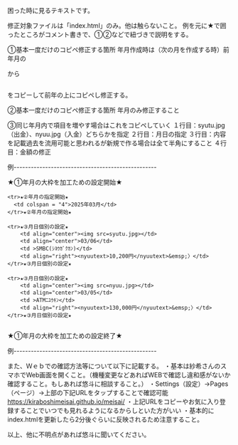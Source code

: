 困った時に見るテキストです。

修正対象ファイルは「index.html」のみ。他は触らないこと。
例を元に★で囲ったところがコメント書きで、①②などで紐づきで説明をする。


①基本一度だけのコピペ修正する箇所
年月作成時は（次の月を作成する時）前年月の
<table>から</table>をコピーして前年の上にコピペし修正する。

②基本一度だけのコピペ修正する箇所
年月のみ修正すること

③同じ年月内で項目を増やす場合はこれをコピペしていく
１行目：syutu.jpg（出金）、nyuu.jpg（入金）どちらかを指定
２行目：月日の指定
３行目：内容を記載過去を流用可能と思われるが新規で作る場合は全て半角にすること
４行目：金額の修正

例--------------------------------------------------

<table>★①年月の大枠を加工ための設定開始★

    <tr>★②年月の指定開始★
      <td colspan = "4">2025年03月</td>
    </tr>★②年月の指定開始★

    <tr>★③月日個別の設定★
        <td align="center"><img src=syutu.jpg></td>
        <td align="center">03/06</td>
        <td >SMBC(ｼﾖｳｶﾞｸｶﾝ)</td>
        <td align="right"><nyuutext>10,200円</nyuutext>&emsp;〉</td>
    </tr>★③月日個別の設定★

    <tr>★③月日個別の設定★
        <td align="center"><img src=nyuu.jpg></td>
        <td align="center">03/05</td>
        <td >ATMﾆﾕｳｷﾝ</td>
        <td align="right"><nyuutext>130,000円</nyuutext>&emsp;〉</td>
    </tr>★③月日個別の設定★

</table>★①年月の大枠を加工ための設定終了★

例--------------------------------------------------

また、Ｗｅｂでの確認方法等について以下に記載する。
・基本は紗希さんのスマホでWeb画面を開くこと。（機種変更などあればWEBで確認し違和感がないか確認すること。もしあれば悠斗に相談すること。）
・Settings（設定）→Pages（ページ）→上部の下記URLをタップすることで確認可能
https://kiraboshimeisai.github.io/meisai/
・上記URLをコピーやお気に入り登録することでいつでも見れるようになるからしといた方がいい
・基本的にindex.htmlを更新したら2分後ぐらいに反映されるため注意すること。

以上、他に不明点があれば悠斗に聞いてください。
